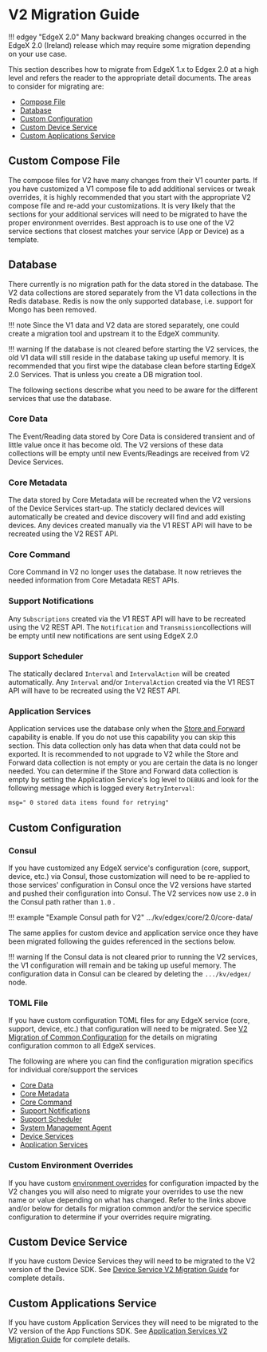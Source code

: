 # V2 Migration Guide

!!! edgey "EdgeX 2.0"
    Many backward breaking changes occurred in the EdgeX 2.0 (Ireland) release which may require some migration depending on your use case.

This section describes how to migrate from EdgeX 1.x to Edgex 2.0 at a high level and refers the reader to the appropriate detail documents. The areas to consider for migrating are:

- [Compose File](#compose-file)
- [Database](#database)
- [Custom Configuration](#custom-configuration)
- [Custom Device Service](#custom-device-service)
- [Custom Applications Service](#custom-applications-service)

## Custom Compose File

The compose files for V2 have many changes from their V1 counter parts. If you have customized a V1 compose file to add additional services or tweak overrides,  it is highly recommended that you start with the appropriate V2 compose file and re-add your customizations. It is very likely that the sections for your additional services will need to be migrated to have the proper environment overrides. Best approach is to use one of the V2 service sections that closest matches your service (App or Device) as a template.

## Database

There currently is no migration path for the data stored in the database. The V2 data collections are stored separately from the V1 data collections in the Redis database. Redis is now the only supported database, i.e. support for Mongo has been removed.

!!! note
    Since the V1 data and V2 data are stored separately, one could create a migration tool and upstream it to the EdgeX community.

!!! warning
    If the database is not cleared before starting the V2 services, the old V1 data will still reside in the database taking up useful memory. It is recommended that you first wipe the database clean before starting EdgeX 2.0 Services. That is unless you create a DB migration tool.

The following sections describe what you need to be aware for the different services that use the database.

### Core Data

The Event/Reading data stored by Core Data is considered transient and of little value once it has become old. The V2 versions of these data collections will be empty until new Events/Readings are received from V2 Device Services. 

### Core Metadata

The data stored by Core Metadata will be recreated when the V2 versions of the Device Services start-up. The staticly declared devices will automatically be created and device discovery will find and add existing devices. Any devices created manually via the V1 REST API will have to be recreated using the V2 REST API.

### Core Command

Core Command in V2 no longer uses the database. It now retrieves the needed information from Core Metadata REST APIs.

### Support Notifications

Any `Subscriptions` created via the V1 REST API will have to be recreated using the V2 REST API. The `Notification` and `Transmission`collections will be empty until new notifications are sent using EdgeX 2.0 

### Support Scheduler

The statically declared `Interval` and `IntervalAction` will be created automatically. Any `Interval` and/or `IntervalAction` created via the V1 REST API will have to be recreated using the V2 REST API. 

### Application Services

Application services use the database only when the [Store and Forward](../application/AdvancedTopics/#store-and-forward) capability is enable. If you do not use this capability you can skip this section. This data collection only has data when that data could not be exported. It is recommended to not upgrade to V2 while the Store and Forward data collection is not empty or you are certain the data is no longer needed. You can determine if the Store and Forward data collection is empty by setting the Application Service's log level to `DEBUG`  and look for the following message which is logged every `RetryInterval`:

```tex
msg=" 0 stored data items found for retrying"
```

## Custom Configuration

### Consul

If you have customized any EdgeX service's configuration  (core, support, device, etc.)  via Consul, those customization will need to be re-applied to those services' configuration in Consul once the V2 versions have started and pushed their configuration into Consul. The V2 services now use `2.0` in the Consul path rather than `1.0` .

!!! example "Example Consul path for V2"
    .../kv/edgex/core/2.0/core-data/

The same applies for custom device and application service once they have been migrated following the guides referenced in the sections below.

!!! warning
    If the Consul data is not cleared prior to running the V2 services, the V1 configuration will remain and be taking up useful memory. The configuration data in Consul can be cleared by deleting the `.../kv/edgex/` node.

### TOML File

If you have custom configuration TOML files for any EdgeX service (core, support, device, etc.) that configuration will need to be migrated. See [V2 Migration of Common Configuration](../configuration/V2MigrationCommonConfig/) for the details on migrating configuration common to all EdgeX services.

The following are where you can find the configuration migration specifics for individual core/support the services

- [Core Data](../core/data/Ch-CoreData/#v2-configuration-migration-guide) 
- [Core Metadata](../core/metadata/Ch-Metadata/#v2-configuration-migration-guide) 
- [Core Command](../core/command/Ch-Command/#v2-configuration-migration-guide)
- [Support Notifications](../support/notifications/Ch-AlertsNotifications/#v2-configuration-migration-guide)
- [Support Scheduler](../support/scheduler/Ch-Scheduler/#v2-configuration-migration-guide)
- [System Management Agent](../system-management/agent/Ch_SysMgmtAgent/#v2-configuration-migration-guide)
- [Device Services](../device/V2Migration/#configuration)
- [Application Services](../application/V2Migration/#configuration)

### Custom Environment Overrides

If you have custom [environment overrides](../configuration/CommonEnvironmentVariables/#environment-overrides) for configuration impacted by the V2 changes you will also need to migrate your overrides to use the new name or value depending on what has changed. Refer to the links above and/or below for details for migration common and/or the service specific configuration to determine if your overrides require migrating.

## Custom Device Service

If you have custom Device Services they will need to be migrated to the V2 version of the Device SDK.  See [Device Service V2 Migration Guide](../device/V2Migration) for complete details.

## Custom Applications Service

 If you have custom Application Services they will need to be migrated to the V2 version of the App Functions SDK. See [Application Services V2 Migration Guide](../application/V2Migration) for complete details.


